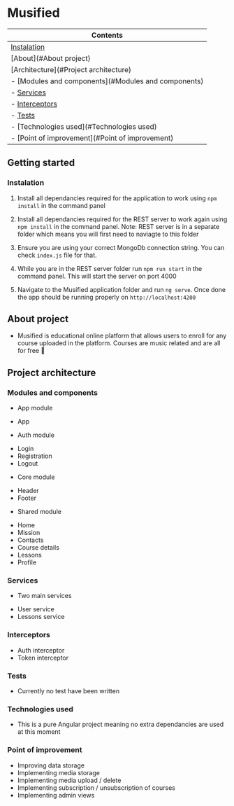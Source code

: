 # Musified

| Contents
|---
| [Instalation](#Instalation)
| [About](#About project)
| [Architecture](#Project architecture)
| - [Modules and components](#Modules and components)
| - [Services](#Services)
| - [Interceptors](#Interceptors)
| - [Tests](#Tests)
| - [Technologies used](#Technologies used)
| - [Point of improvement](#Point of improvement)


## Getting started

### Instalation

1. Install all dependancies required for the application to work using `npm install` in the command panel

2. Install all dependancies required for the REST server to work again using `npm install` in the command panel. Note: REST server is in a separate folder which means you will first need to naviagte to this folder

3. Ensure you are using your correct MongoDb connection string. You can check `index.js` file for that.

4. While you are in the REST server folder run `npm run start` in the command panel. This will start the server on port 4000

5. Navigate to the Musified application folder and run `ng serve`. Once done the app should be running properly on `http://localhost:4200`

## About project

- Musified is educational online platform that allows users to enroll for any course uploaded in the platform. Courses are music related and are all for free 🙂

## Project architecture

### Modules and components

- App module
 * App

- Auth module
 * Login
 * Registration
 * Logout

- Core module
 * Header
 * Footer

- Shared module
 * Home
 * Mission
 * Contacts
 * Course details
 * Lessons
 * Profile

### Services

- Two main services
 * User service
 * Lessons service

### Interceptors
- Auth interceptor
- Token interceptor

### Tests
- Currently no test have been written

### Technologies used
- This is a pure Angular project meaning no extra dependancies are used at this moment

### Point of improvement
- Improving data storage
- Implementing media storage
- Implementing media upload / delete
- Implementing subscription / unsubscription of courses
- Implementing admin views
